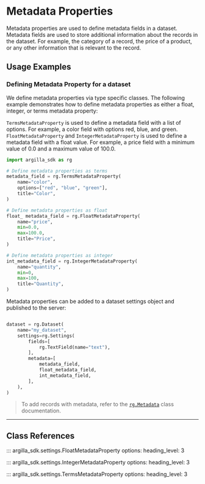 # Metadata Properties   

Metadata properties are used to define metadata fields in a dataset. Metadata fields are used to store additional information about the records in the dataset. For example, the category of a record, the price of a product, or any other information that is relevant to the record.

## Usage Examples

### Defining Metadata Property for a dataset

We define metadata properties via type specific classes. The following example demonstrates how to define metadata properties as either a float, integer, or terms metadata property:

`TermsMetadataProperty` is used to define a metadata field with a list of options. For example, a color field with options red, blue, and green. `FloatMetadataProperty` and `IntegerMetadataProperty` is used to define a metadata field with a float value. For example, a price field with a minimum value of 0.0 and a maximum value of 100.0.


```python
import argilla_sdk as rg

# Define metadata properties as terms
metadata_field = rg.TermsMetadataProperty(
    name="color",
    options=["red", "blue", "green"],
    title="Color",
)

# Define metadata properties as float
float_ metadata_field = rg.FloatMetadataProperty(
    name="price",
    min=0.0,
    max=100.0,
    title="Price",
)

# Define metadata properties as integer
int_metadata_field = rg.IntegerMetadataProperty(
    name="quantity",
    min=0,
    max=100,
    title="Quantity",
)
```

Metadata properties can be added to a dataset settings object and published to the server:

```python

dataset = rg.Dataset(
    name="my_dataset",
    settings=rg.Settings(
        fields=[
            rg.TextField(name="text"),
        ],
        metadata=[
            metadata_field,
            float_metadata_field,
            int_metadata_field,
        ],
    ),
)
```

> To add records with metadata, refer to the [`rg.Metadata`](../records/metadata.md) class documentation.

---

## Class References

::: argilla_sdk.settings.FloatMetadataProperty
    options: 
        heading_level: 3

::: argilla_sdk.settings.IntegerMetadataProperty
    options: 
        heading_level: 3

::: argilla_sdk.settings.TermsMetadataProperty
    options: 
        heading_level: 3